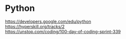 # Python
https://developers.google.com/edu/python \
https://hyperskill.org/tracks/2 \
https://unstop.com/coding/100-day-of-coding-sprint-339
